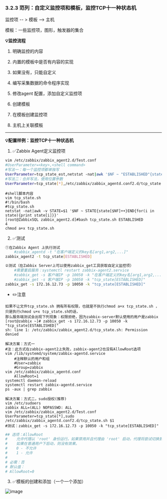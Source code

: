 ### 3.2.3 范列：自定义监控项和模板，监控TCP十一种状态机

监控项 -- > 模板  -->  主机

模板：一些监控项，图形，触发器的集合

**💡监控流程**

1. 明确监控的内容

2. 内置的模板中是否有内容的实现

3. 如果没有，只能自定义

4. 编写采集数据的命令程序实现

5. 修改agent 配置，添加自定义监控项

6. 创建模板

7. 在模板创建监控项

8. 主机上关联模板
---
**💡配置样例：监控TCP十一种状态机**

1. ✅Zabbix Agent定义监控项

```bash
vim /etc/zabbix/zabbix_agent2.d/Test.conf
#UserParameter=<key>,<shell command>
#写法一：每一个监控项都单独写
UserParameter=tcp_state_est,netstat -nat|awk '$NF ~ "ESTABLISHED"{state[$NF]++}END{for(i in state){print state[i]}}'
#写法二：合并写法，使用位置参数
UserParameter=tcp_state[*],/etc/zabbix/zabbix_agentd.conf2.d/tcp_state.sh $1
```

```shell
#shell脚本内容
vim tcp_state.sh
#!/bin/bash
#tcp_state.sh
netstat -nat|awk -v STATE=$1 '$NF ~ STATE{state[$NF]++}END{for(i in state){print state[i]}}'
[root@ZabbixSQL zabbix_agent2.d]#bash tcp_state.sh ESTABLISHED
4
chmod a+x tcp_state.sh 
```

2. ✅测试

```bash
①在Zabbix Agent 上执行测试
	#zabbix_agentd -t "在客户端定义的key名[arg1,arg2,...]"
zabbix_agent2 -t tcp_state[ESTABLISHED]

②测试（在Zabbix Server上可以使用zabbix_get工具获取自定义监控项）
    #需要重启服务：systemctl restart zabbix-agent2.service
    #zabbix_get -s 客户端IP -p 10050 -k "在客户端定义的key名[arg1,arg2,...]"
	#zabbix_get -s 客户端IP -p 10050 -k "tcp_state[ESTABLISHED]"
zabbix_get -s 172.16.12.73 -p 10050 -k "tcp_state[ESTABLISHED]"
```

- ✏️注意

```bash'
如果不让文件tcp_state.sh 拥有所有权限，也就是不执行chmod a+x tcp_state.sh ，只是执行chmod u+x tcp_state.sh的话，
那么服务端测试会出现下列现象：权限拒绝，因为zabbix-server默认使用的用户是zabbix
[root@zabbix ~]# zabbix_get -s 172.16.12.73 -p 10050 -k "tcp_state[ESTABLISHED]"
sh: line 1: /etc/zabbix/zabbix_agent2.d/tcp_state.sh: Permission denied

解决方案：方式一
#注：此方式在zabbix-agent2上失败，zabbix-agent2也没有AllowRoot选项
vim /lib/systemd/system/zabbix-agentd.service
    #注释默认的用户和组
    #User=zabbix
    #Group=zabbix
vim /etc/zabbix/zabbix_agentd.conf
	AllowRoot=1
systemctl daemon-reload
systemctl restart zabbix-agentd.service
ps -aux | grep zabbix

解决方案：方式二，sudo授权(推荐)
vim /etc/sudoers
zabbix ALL=(ALL) NOPASSWD: ALL
vim /etc/zabbix/zabbix_agent2.d/Test.conf
UserParameter=tcp_state[*],sudo /etc/zabbix/zabbix_agentd.conf2.d/tcp_state.sh $1
#测试：zabbix_get -s 172.16.12.73 -p 10050 -k "tcp_state[ESTABLISHED]"
```

```bash
## 选项：AllowRoot
#    允许代理以 'root' 身份运行。如果禁用并且代理由 'root' 启动，代理将尝试切换到由User配置选项指定的用户。
#    如果在普通用户下启动，则没有效果。
#    0 - 不允许
#    1 - 允许
#
# 必需：否
# 默认值：
# AllowRoot=0
```




3. ✅模板的创建和添加（一个一个添加）

![image](https://github.com/user-attachments/assets/542f44b1-00f5-4281-bc2d-8a0ea5fdb59f)
